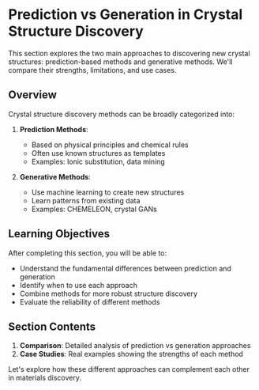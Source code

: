 # Prediction vs Generation in Crystal Structure Discovery

This section explores the two main approaches to discovering new crystal structures: prediction-based methods and generative methods. We'll compare their strengths, limitations, and use cases.

## Overview

Crystal structure discovery methods can be broadly categorized into:

1. **Prediction Methods**:
   - Based on physical principles and chemical rules
   - Often use known structures as templates
   - Examples: Ionic substitution, data mining

2. **Generative Methods**:
   - Use machine learning to create new structures
   - Learn patterns from existing data
   - Examples: CHEMELEON, crystal GANs

## Learning Objectives

After completing this section, you will be able to:

- Understand the fundamental differences between prediction and generation
- Identify when to use each approach
- Combine methods for more robust structure discovery
- Evaluate the reliability of different methods

## Section Contents

1. **Comparison**: Detailed analysis of prediction vs generation approaches
2. **Case Studies**: Real examples showing the strengths of each method

Let's explore how these different approaches can complement each other in materials discovery.